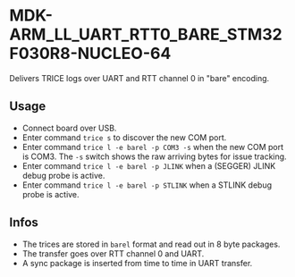 # MDK-ARM_LL_UART_RTT0_BARE_STM32F030R8-NUCLEO-64

Delivers TRICE logs over UART and RTT channel 0 in "bare" encoding.

## Usage

- Connect board over USB.
- Enter command `trice s` to discover the new COM port.
- Enter command `trice l -e barel -p COM3 -s` when the new COM port is COM3. The `-s` switch shows the raw arriving bytes for issue tracking.
- Enter command `trice l -e barel -p JLINK` when a (SEGGER) JLINK debug probe is active.
- Enter command `trice l -e barel -p STLINK` when a STLINK debug probe is active.

## Infos

- The trices are stored in `barel` format and read out in 8 byte packages.
- The transfer goes over RTT channel 0 and UART.
- A sync package is inserted from time to time in UART transfer.
